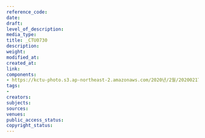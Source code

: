 ```yaml
---
reference_code: 
date: 
draft: 
level_of_description: 
media_type: 
title: _CTU0730
description: 
weight: 
modified_at: 
created_at: 
link: 
components:
- https://kctu-photo.s3.ap-northeast-2.amazonaws.com/2020년/2월/20200217_제70차+민주노총+정기대의원대회/_CTU0730.jpg
tags:
- 
creators: 
subjects: 
sources: 
venues: 
public_access_status: 
copyright_status: 
---
```

